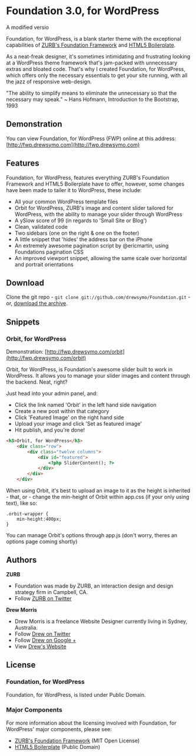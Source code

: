 # Foundation 3.0, for WordPress

A modified versio

Foundation, for WordPress, is a blank starter theme with the exceptional capabilities of [ZURB's Foundation Framework](http://foundation.zurb.com/) and [HTML5 Boilerplate](http://html5boilerplate.com/).

As a neat-freak designer, it's sometimes intimidating and frustrating looking at a WordPress theme framework that's jam-packed with unnecessary extras and bloated code. That's why I created Foundation, for WordPress, which offers only the necessary essentials to get your site running, with all the jazz of responsive web-design.

"The ability to simplify means to eliminate the unnecessary so that the necessary may speak." ~ Hans Hofmann, Introduction to the Bootstrap, 1993

## Demonstration

You can view Foundation, for WordPress (FWP) online at this address: [http://fwp.drewsymo.com](http://fwp.drewsymo.com)
## Features

Foundation, for WordPress, features everything ZURB's Foundation Framework and HTML5 Boilerplate have to offer, however, some changes have been made to tailer it to WordPress, these include:

* All your common WordPress template files
* Orbit for WordPress, ZURB's image and content slider tailored for WordPress, with the ability to manage your slider through WordPress
* A ySlow score of 99 (in regards to 'Small Site or Blog')
* Clean, validated code
* Two sidebars (one on the right & one on the footer)
* A little snippet that 'hides' the address bar on the iPhone
* An extremely awesome pagination script by @ericmartin, using Foundations pagination CSS
* An improved viewport snippet, allowing the same scale over horizontal and portrait orientations

## Download

Clone the git repo - `git clone git://github.com/drewsymo/Foundation.git` - or, [download the archive](https://github.com/drewsymo/Foundation/zipball/master). 

## Snippets

### Orbit, for WordPress

Demonstration: [http://fwp.drewsymo.com/orbit](http://fwp.drewsymo.com/orbit)

Orbit, for WordPress, is Foundation's awesome slider built to work in WordPress. It allows you to manage your slider images and content through the backend. Neat, right? 

Just head into your admin panel, and:

* Click the link named 'Orbit' in the left hand side navigation
* Create a new post within that category
* Click 'Featured Image' on the right hand side
* Upload your image and click 'Set as featured image'
* Hit publish, and you're done!

```HTML
<h3>Orbit, for WordPress</h3>
	<div class="row">
		<div class="twelve columns">
			<div id="featured"> 
				<?php SliderContent(); ?>
			</div>
		</div>
	</div>
```

When using Orbit, it's best to upload an image to it as the height is inherited - that, or - change the min-height of Orbit within app.css (if your only using text), like so:

``` 
.orbit-wrapper {
	min-height:400px;
}
```

You can manage Orbit's options through app.js (don't worry, theres an options page coming shortly)

## Authors

**ZURB**

+ Foundation was made by ZURB, an interaction design and design strategy firm in Campbell, CA.
+ Follow [ZURB on Twitter](http://twitter.com/#!/foundationzurb)

**Drew Morris**

+ Drew Morris is a freelance Website Designer currently living in Sydney, Australia.
+ Follow [Drew on Twitter](http://www.twitter.com/drewsymo)
+ Follow [Drew on Google +](https://plus.google.com/114153589610660530694?rel=author)
+ View [Drew's Website](http://www.drewsymo.com)

## License

### Foundation, for WordPress

Foundation, for WordPress, is listed under Public Domain.

### Major Components

For more information about the licensing involved with Foundation, for WordPress' major components, please see:

* [ZURB's Foundation Framework](http://foundation.zurb.com/) (MIT Open License)
* [HTML5 Boilerplate](http://html5boilerplate.com/) (Public Domain)


